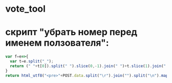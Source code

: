 # vote_tool

# скрипт "убрать номер перед именем ползователя":
```js
var f=e=>{
  var t=e.split("_");
  return (" "+t[0]).split(" ").slice(0,-1).join(" ")+t.slice(1).join(" ");
}
return html_utf8("<pre>"+POST.data.split("\r").join("").split("\n").map(f).join("\n"));
```
